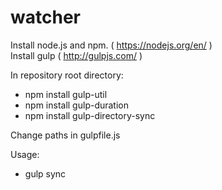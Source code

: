 # watcher

Install node.js and npm. ( https://nodejs.org/en/ )  
Install gulp ( http://gulpjs.com/ )  

In repository root directory: 
- npm install gulp-util
- npm install gulp-duration
- npm install gulp-directory-sync

Change paths in gulpfile.js

Usage: 

- gulp sync


